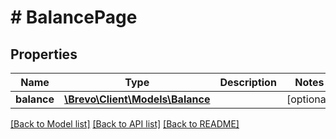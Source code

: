 # # BalancePage

## Properties

Name | Type | Description | Notes
------------ | ------------- | ------------- | -------------
**balance** | [**\Brevo\Client\Models\Balance**](Balance.md) |  | [optional]

[[Back to Model list]](../../README.md#models) [[Back to API list]](../../README.md#endpoints) [[Back to README]](../../README.md)
